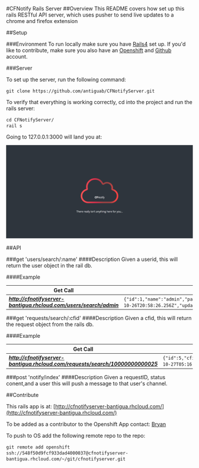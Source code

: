 #CFNotify Rails Server
##Overview
This README covers how set up this rails RESTful API server, which uses pusher to send live updates to a chrome and firefox extension

##Setup

###Environment
To run locally make sure you have [Rails4](http://railsapps.github.io/installing-rails.html) set up. If you'd like to contribute, make sure you also have an [Openshift](https://www.openshift.com/) and [Github](https://github.com/) account.

###Server

To set up the server, run the following command:

```
git clone https://github.com/antiguab/CFNotifyServer.git
```

To verify that everything is working correctly, cd into the project and run the rails server:

```
cd CFNotifyServer/
rail s
```

Going to 127.0.0.1:3000 will land you at:

![homepage](https://github.com/antiguab/CFNotifyServer/blob/master/readme-assets/Screen%20Shot%202014-12-15%20at%202.33.17%20PM.png)

##API

###get 'users/search/:name'
####Description
Given a userid, this will return the user object in the rail db.

####Example

|     Get Call         |      Response        |
| ------------ | ------------ |
| ***http://cfnotifyserver-bantigua.rhcloud.com/users/search/admin*** | ```{"id":1,"name":"admin","password":"smartvm","created_at":"2014-10-26T20:58:26.256Z","updated_at":"2014-10-26T20:58:26.256Z"}``` |

###get 'requests/search/:cfid'
####Description
Given a cfid, this will return the request object from the rails db.

####Example

|     Get Call         |      Response        |
| ------------ | ------------ |
| ***http://cfnotifyserver-bantigua.rhcloud.com/requests/search/10000000000025***| ```{"id":5,"cfid":"10000000000025","user_id":1,"created_at":"2014-10-27T05:16:01.266Z","updated_at":"2014-10-27T05:16:01.266Z"}``` |

###post 'notify/index'
####Description
Given a requestID, status conent,and a user this will push a message to that user's channel.



##Contribute

This rails app is at: [http://cfnotifyserver-bantigua.rhcloud.com/](http://cfnotifyserver-bantigua.rhcloud.com/)

To be added as a contributor to the Openshift App contact: [Bryan](mailto:bantigua@redhat.com)

To push to OS add the following remote repo to the repo:

```
git remote add openshift ssh://548f50d9fcf933dad4000037@cfnotifyserver-bantigua.rhcloud.com/~/git/cfnotifyserver.git
```
